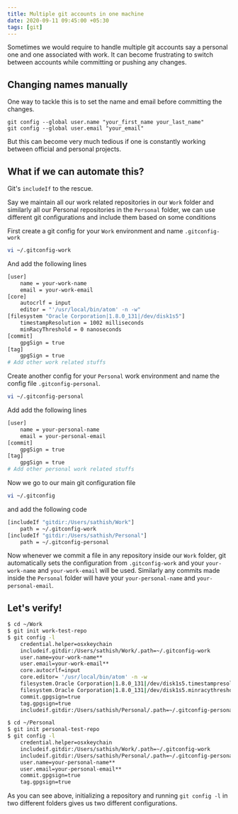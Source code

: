 ```yaml
---
title: Multiple git accounts in one machine
date: 2020-09-11 09:45:00 +05:30
tags: [git]
---
```


Sometimes we would require to handle multiple git accounts say a personal one and one associated with work. It can become frustrating to switch between accounts while committing or pushing any changes.

## Changing names manually

One way to tackle this is to set the name and email before committing the changes.

```text
git config --global user.name "your_first_name your_last_name"
git config --global user.email "your_email"
```

But this can become very much tedious if one is constantly working between official and personal projects.

## What if we can automate this?

Git's `includeIf` to the rescue.

Say we maintain all our work related repositories in our `Work` folder and similarly all our Personal repositories in the `Personal` folder, we can use different git configurations and include them based on some conditions

First create a git config for your `Work` environment and name `.gitconfig-work`

```bash
vi ~/.gitconfig-work
```

And add the following lines

```bash
[user]
    name = your-work-name
    email = your-work-email
[core]
    autocrlf = input
    editor = "'/usr/local/bin/atom' -n -w"
[filesystem "Oracle Corporation|1.8.0_131|/dev/disk1s5"]
    timestampResolution = 1002 milliseconds
    minRacyThreshold = 0 nanoseconds
[commit]
    gpgSign = true
[tag]
    gpgSign = true
# Add other work related stuffs
```

Create another config for your `Personal` work environment and name the config file `.gitconfig-personal`.

```bash
vi ~/.gitconfig-personal
```

Add add the following lines

```bash
[user]
    name = your-personal-name
    email = your-personal-email
[commit]
    gpgSign = true
[tag]
    gpgSign = true
# Add other personal work related stuffs
```

Now we go to our main git configuration file

```bash
vi ~/.gitconfig
```

and add the following code

```bash
[includeIf "gitdir:/Users/sathish/Work"]
    path = ~/.gitconfig-work
[includeIf "gitdir:/Users/sathish/Personal"]
    path = ~/.gitconfig-personal
```

Now whenever we commit a file in any repository inside our `Work` folder, git automatically sets the configuration from `.gitconfig-work` and your `your-work-name` and `your-work-email` will be used. Similarly any commits made inside the `Personal` folder will have your `your-personal-name` and `your-personal-email`.

## Let's verify!

```bash
$ cd ~/Work
$ git init work-test-repo
$ git config -l
    credential.helper=osxkeychain
    includeif.gitdir:/Users/sathish/Work/.path=~/.gitconfig-work
    user.name=your-work-name**
    user.email=your-work-email**
    core.autocrlf=input
    core.editor= '/usr/local/bin/atom' -n -w
    filesystem.Oracle Corporation|1.8.0_131|/dev/disk1s5.timestampresolution=1002 milliseconds
    filesystem.Oracle Corporation|1.8.0_131|/dev/disk1s5.minracythreshold=0 nanoseconds
    commit.gpgsign=true
    tag.gpgsign=true
    includeif.gitdir:/Users/sathish/Personal/.path=~/.gitconfig-personal

$ cd ~/Personal
$ git init personal-test-repo
$ git config -l
    credential.helper=osxkeychain
    includeif.gitdir:/Users/sathish/Work/.path=~/.gitconfig-work
    includeif.gitdir:/Users/sathish/Personal/.path=~/.gitconfig-personal
    user.name=your-personal-name**
    user.email=your-personal-email**
    commit.gpgsign=true
    tag.gpgsign=true
```

As you can see above, initializing a repository and running `git config -l` in two different folders gives us two different configurations.
